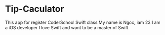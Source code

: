 # Tip-Caculator
This app for register CoderSchool Swift class
My name is Ngoc, iam 23
I am a iOS developer
I love Swift and want to be a master of Swift
